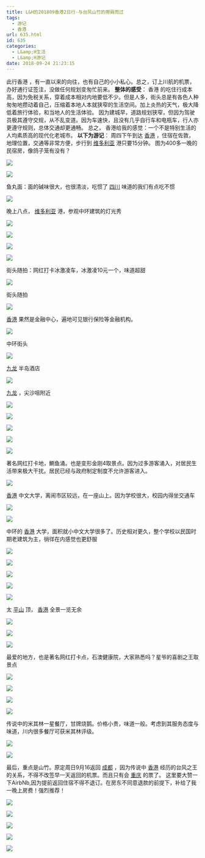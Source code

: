 ```yaml
---
title: L&H的201809香港2日行-与台风山竹的擦肩而过
tags:
  - 游记
  - 香港
url: 635.html
id: 635
categories:
  - L&amp;H生活
  - L&amp;H游记
date: 2018-09-24 21:23:15
---
```


此行香港 ，有一直以来的向往，也有自己的小小私心。总之，订上川航的机票，办好通行证签注，没做任何规划变匆忙前来。 **整体的感受**： 香港 的吃住行成本高，因为免税关系，穿着成本相对内地要低不少。但是人多，街头总是有各色人种匆匆地攒动着自己，压缩着本地人本就狭窄的生活空间。加上炎热的天气，极大降低着旅行体验，和当地人的生活体验。 因为建城早，道路规划狭窄，但因为驾驶员极其遵守交规，从不乱变道。因为车速快，且没有几乎自行车和电瓶车，行人亦更遵守规则，总体交通却更通畅。 总之， 香港给我的感觉：一个不是特别生活的人均素质高的现代化老城市。 **以下为游记**： 周四下午到达 [香港](http://www.mafengwo.cn/travel-scenic-spot/mafengwo/10189.html) ，住宿在佐敦，地理位置，交通等非常方便，步行到 [维多利亚](http://www.mafengwo.cn/travel-scenic-spot/mafengwo/10892.html) 港只要15分钟。 图为400多一晚的民宿房，像鸽子笼有没有？

[![](https://n3-q.mafengwo.net/s12/M00/16/DB/wKgED1uoikeALptLABh36BYIxCo27.jpeg?imageView2%2F2%2Fw%2F680%2Fq%2F90%7CimageMogr2%2Fstrip%2Fquality%2F90)](http://www.mafengwo.cn/photo/10189/scenery_10615506/378486835.html)

[![](https://b4-q.mafengwo.net/s12/M00/16/E3/wKgED1uoikqARP2ZABfB2mAWsOI19.jpeg?imageView2%2F2%2Fw%2F680%2Fq%2F90%7CimageMogr2%2Fstrip%2Fquality%2F90)](http://www.mafengwo.cn/photo/10189/scenery_10615506/378486848.html)

鱼丸面：面的碱味很大，也很清淡，吃惯了 [四川](http://www.mafengwo.cn/travel-scenic-spot/mafengwo/12703.html) 味道的我们有点吃不惯

[![](https://n3-q.mafengwo.net/s12/M00/16/40/wKgED1uoic2ACx3_ABeCQgO7S_A69.jpeg?imageView2%2F2%2Fw%2F680%2Fq%2F90%7CimageMogr2%2Fstrip%2Fquality%2F90)](http://www.mafengwo.cn/photo/10189/scenery_10615506/378486228.html)

晚上八点， [维多利亚](http://www.mafengwo.cn/travel-scenic-spot/mafengwo/10892.html) 港，参观中环建筑的灯光秀

[![](https://n2-q.mafengwo.net/s12/M00/16/EA/wKgED1uoik2AZ6Y_AAjRWAhIWwc41.jpeg?imageView2%2F2%2Fw%2F680%2Fq%2F90%7CimageMogr2%2Fstrip%2Fquality%2F90)](http://www.mafengwo.cn/photo/10189/scenery_10615506/378486854.html)

[![](https://b2-q.mafengwo.net/s12/M00/16/E5/wKgED1uoikuAaH5tAAiy-y8N6DA61.jpeg?imageView2%2F2%2Fw%2F680%2Fq%2F90%7CimageMogr2%2Fstrip%2Fquality%2F90)](http://www.mafengwo.cn/photo/10189/scenery_10615506/378486850.html)

[![](https://b2-q.mafengwo.net/s12/M00/16/48/wKgED1uoidOAUy61ABYeN9s61jA63.jpeg?imageView2%2F2%2Fw%2F680%2Fq%2F90%7CimageMogr2%2Fstrip%2Fquality%2F90)](http://www.mafengwo.cn/photo/10189/scenery_10615506/378486261.html)

[![](https://n3-q.mafengwo.net/s12/M00/1A/EA/wKgED1uojcqAI75DAB35pthwFEY46.jpeg?imageView2%2F2%2Fw%2F680%2Fq%2F90%7CimageMogr2%2Fstrip%2Fquality%2F90)](http://www.mafengwo.cn/photo/10189/scenery_10615506/378491192.html)

街头随拍：网红打卡冰激凌车，冰激凌10元一个，味道超甜

[![](https://b4-q.mafengwo.net/s12/M00/18/BC/wKgED1uojBOACx3mAA4q2RTab3s69.jpeg?imageView2%2F2%2Fw%2F680%2Fq%2F90%7CimageMogr2%2Fstrip%2Fquality%2F90)](http://www.mafengwo.cn/photo/10189/scenery_10615506/378488817.html)

街头随拍

[![](https://n3-q.mafengwo.net/s12/M00/16/3B/wKgED1uoicWAQ5qqABbH0rrlEzE70.jpeg?imageView2%2F2%2Fw%2F680%2Fq%2F90%7CimageMogr2%2Fstrip%2Fquality%2F90)](http://www.mafengwo.cn/photo/10189/scenery_10615506/378486197.html)

[香港](http://www.mafengwo.cn/travel-scenic-spot/mafengwo/10189.html) 果然是金融中心，遍地可见银行保险等金融机构。

[![](https://b4-q.mafengwo.net/s12/M00/1B/96/wKgED1uojkWACSxWABosUHiEXzI12.jpeg?imageView2%2F2%2Fw%2F680%2Fq%2F90%7CimageMogr2%2Fstrip%2Fquality%2F90)](http://www.mafengwo.cn/photo/10189/scenery_10615506/378491970.html)

中环街头

[![](https://b3-q.mafengwo.net/s12/M00/1B/99/wKgED1uojkiAJQW_AAwHCzfZWjU14.jpeg?imageView2%2F2%2Fw%2F680%2Fq%2F90%7CimageMogr2%2Fstrip%2Fquality%2F90)](http://www.mafengwo.cn/photo/10189/scenery_10615506/378491979.html)

[九龙](http://www.mafengwo.cn/travel-scenic-spot/mafengwo/63005.html) 半岛酒店

[![](https://b1-q.mafengwo.net/s12/M00/1B/24/wKgED1uojfCAbFksAByfuPF2fHw63.jpeg?imageView2%2F2%2Fw%2F680%2Fq%2F90%7CimageMogr2%2Fstrip%2Fquality%2F90)](http://www.mafengwo.cn/photo/10189/scenery_10615506/378491417.html)

[九龙](http://www.mafengwo.cn/travel-scenic-spot/mafengwo/63005.html) ，尖沙咀附近

[![](https://p1-q.mafengwo.net/s12/M00/16/46/wKgED1uoidCAd8iHABxD9AuUuZc33.jpeg?imageView2%2F2%2Fw%2F680%2Fq%2F90%7CimageMogr2%2Fstrip%2Fquality%2F90)](http://www.mafengwo.cn/photo/10189/scenery_10615506/378486253.html)

[![](https://p3-q.mafengwo.net/s12/M00/1B/2A/wKgED1uojfSAJ7YaAAsNZB_jE5U70.jpeg?imageView2%2F2%2Fw%2F680%2Fq%2F90%7CimageMogr2%2Fstrip%2Fquality%2F90)](http://www.mafengwo.cn/photo/10189/scenery_10615506/378491497.html)

[![](https://p1-q.mafengwo.net/s12/M00/21/8F/wKgED1uokm6AfoRkAAqioqLJALQ49.jpeg?imageView2%2F2%2Fw%2F680%2Fq%2F90%7CimageMogr2%2Fstrip%2Fquality%2F90)](http://www.mafengwo.cn/photo/10189/scenery_10615506/378499023.html)

[![](https://p1-q.mafengwo.net/s12/M00/16/C6/wKgED1uoijiAReOyAB-ZrKg2wog46.jpeg?imageView2%2F2%2Fw%2F680%2Fq%2F90%7CimageMogr2%2Fstrip%2Fquality%2F90)](http://www.mafengwo.cn/photo/10189/scenery_10615506/378486749.html)

[![](https://b2-q.mafengwo.net/s12/M00/16/3D/wKgED1uoicqAZj8EAB_aeSO1DhE36.jpeg?imageView2%2F2%2Fw%2F680%2Fq%2F90%7CimageMogr2%2Fstrip%2Fquality%2F90)](http://www.mafengwo.cn/photo/10189/scenery_10615506/378486210.html)

著名网红打卡地，鰂鱼涌。也是变形金刚4取景点。因为过多游客涌入，对居民生活带来极大干扰。居民已经与政府制定制度不允许游客进入。

[![](https://b3-q.mafengwo.net/s12/M00/16/CA/wKgED1uoijqAdYJ-AAvBGRSlUkU07.jpeg?imageView2%2F2%2Fw%2F680%2Fq%2F90%7CimageMogr2%2Fstrip%2Fquality%2F90)](http://www.mafengwo.cn/photo/10189/scenery_10615506/378486772.html)

[香港](http://www.mafengwo.cn/travel-scenic-spot/mafengwo/10189.html) 中文大学，离闹市区较远，在一座山上。因为学校很大，校园内得坐交通车

[![](https://n4-q.mafengwo.net/s12/M00/1B/51/wKgED1uojhOAIshjAB5vnkIqhoU52.jpeg?imageView2%2F2%2Fw%2F680%2Fq%2F90%7CimageMogr2%2Fstrip%2Fquality%2F90)](http://www.mafengwo.cn/photo/10189/scenery_10615506/378491720.html)

[![](https://b2-q.mafengwo.net/s12/M00/1B/53/wKgED1uojhWAMk9XAA4QKSLn2C417.jpeg?imageView2%2F2%2Fw%2F680%2Fq%2F90%7CimageMogr2%2Fstrip%2Fquality%2F90)](http://www.mafengwo.cn/photo/10189/scenery_10615506/378491725.html)

中环的 [香港](http://www.mafengwo.cn/travel-scenic-spot/mafengwo/10189.html) 大学，面积就小中文大学很多了。历史相对更久，整个学校以民国时期老建筑为主，徜徉在内感觉也更舒服

[![](https://p1-q.mafengwo.net/s12/M00/16/CD/wKgED1uoij2AJ2ehAB0EstJv2Zg93.jpeg?imageView2%2F2%2Fw%2F680%2Fq%2F90%7CimageMogr2%2Fstrip%2Fquality%2F90)](http://www.mafengwo.cn/photo/10189/scenery_10615506/378486786.html)

[![](https://n4-q.mafengwo.net/s12/M00/16/D1/wKgED1uoikCALHRnAA25xMKYOgA36.jpeg?imageView2%2F2%2Fw%2F680%2Fq%2F90%7CimageMogr2%2Fstrip%2Fquality%2F90)](http://www.mafengwo.cn/photo/10189/scenery_10615506/378486815.html)

[![](https://p1-q.mafengwo.net/s12/M00/19/3B/wKgED1uojH2AfaGyAB9CTiMt0hU58.jpeg?imageView2%2F2%2Fw%2F680%2Fq%2F90%7CimageMogr2%2Fstrip%2Fquality%2F90)](http://www.mafengwo.cn/photo/10189/scenery_10615506/378489218.html)

[![](https://n2-q.mafengwo.net/s12/M00/19/3F/wKgED1uojICANIYgABt9FLj2wfY84.jpeg?imageView2%2F2%2Fw%2F680%2Fq%2F90%7CimageMogr2%2Fstrip%2Fquality%2F90)](http://www.mafengwo.cn/photo/10189/scenery_10615506/378489228.html)

[![](https://b1-q.mafengwo.net/s12/M00/16/D6/wKgED1uoikSAOz-OAB91C-H-_Ig41.jpeg?imageView2%2F2%2Fw%2F680%2Fq%2F90%7CimageMogr2%2Fstrip%2Fquality%2F90)](http://www.mafengwo.cn/photo/10189/scenery_10615506/378486823.html)

太 [平山](http://www.mafengwo.cn/travel-scenic-spot/mafengwo/17730.html) 顶， [香港](http://www.mafengwo.cn/travel-scenic-spot/mafengwo/10189.html) 全景一览无余

[![](https://p1-q.mafengwo.net/s12/M00/16/3A/wKgED1uoicOAP_jvABiPM-TZ_go47.jpeg?imageView2%2F2%2Fw%2F680%2Fq%2F90%7CimageMogr2%2Fstrip%2Fquality%2F90)](http://www.mafengwo.cn/photo/10189/scenery_10615506/378486189.html)

[![](https://p2-q.mafengwo.net/s12/M00/1A/B5/wKgED1uoja-AN2ggAAtzA-4kYBo67.jpeg?imageView2%2F2%2Fw%2F680%2Fq%2F90%7CimageMogr2%2Fstrip%2Fquality%2F90)](http://www.mafengwo.cn/photo/10189/scenery_10615506/378490908.html)

[![](https://p3-q.mafengwo.net/s12/M00/1A/B8/wKgED1uojbKAZy0yABO2t64xRFQ17.jpeg?imageView2%2F2%2Fw%2F680%2Fq%2F90%7CimageMogr2%2Fstrip%2Fquality%2F90)](http://www.mafengwo.cn/photo/10189/scenery_10615506/378490917.html)

最爱的地方，也是著名网红打卡点，石澳健康院，大家熟悉吗？星爷的喜剧之王取景点

[![](https://b4-q.mafengwo.net/s12/M00/22/50/wKgED1uokueAPi2XAAdZSjuHXKU60.jpeg?imageView2%2F2%2Fw%2F680%2Fq%2F90%7CimageMogr2%2Fstrip%2Fquality%2F90)](http://www.mafengwo.cn/photo/10189/scenery_10615506/378500096.html)

[![](https://b4-q.mafengwo.net/s12/M00/22/51/wKgED1uokuiAToL8AAajZ5z7nzk47.jpeg?imageView2%2F2%2Fw%2F680%2Fq%2F90%7CimageMogr2%2Fstrip%2Fquality%2F90)](http://www.mafengwo.cn/photo/10189/scenery_10615506/378500101.html)

[![](https://n1-q.mafengwo.net/s12/M00/18/B8/wKgED1uojA-AANZqABubipeammw68.jpeg?imageView2%2F2%2Fw%2F680%2Fq%2F90%7CimageMogr2%2Fstrip%2Fquality%2F90)](http://www.mafengwo.cn/photo/10189/scenery_10615506/378488807.html)

[![](https://n4-q.mafengwo.net/s12/M00/1B/BE/wKgED1uojmiAdrNoAAcm-CNyye404.jpeg?imageView2%2F2%2Fw%2F680%2Fq%2F90%7CimageMogr2%2Fstrip%2Fquality%2F90)](http://www.mafengwo.cn/photo/10189/scenery_10615506/378492143.html)

传说中的米其林一星餐厅，甘牌烧鹅。价格小贵，味道一般。考虑到其服务态度与味道，川内很多餐厅可获米其林评级。

[![](https://p4-q.mafengwo.net/s12/M00/16/53/wKgED1uoidmATQG4ABRQ7_RyZ-Y52.jpeg?imageView2%2F2%2Fw%2F680%2Fq%2F90%7CimageMogr2%2Fstrip%2Fquality%2F90)](http://www.mafengwo.cn/photo/10189/scenery_10615506/378486286.html)

[![](https://b1-q.mafengwo.net/s12/M00/16/4D/wKgED1uoidaAF5qXABeBshxNULo46.jpeg?imageView2%2F2%2Fw%2F680%2Fq%2F90%7CimageMogr2%2Fstrip%2Fquality%2F90)](http://www.mafengwo.cn/photo/10189/scenery_10615506/378486277.html)

最后，重点是山竹。原定周日9月16返回 [成都](http://www.mafengwo.cn/travel-scenic-spot/mafengwo/10035.html) ，因为传说中 [香港](http://www.mafengwo.cn/travel-scenic-spot/mafengwo/10189.html) 经历的台风之王的关系，不得不改签早一天返回的机票。而且只有会 [重庆](http://www.mafengwo.cn/travel-scenic-spot/mafengwo/10208.html) 的票了。 这里要大赞一下AirbNb,因为提前返回住宿不得不退订。在房东不同意退款的前提下，补给了我一晚上房费！强烈推荐！

[![](https://b3-q.mafengwo.net/s12/M00/21/0C/wKgED1uokhiALQ6oAAlr7Dq-bWg18.jpeg?imageView2%2F2%2Fw%2F680%2Fq%2F90%7CimageMogr2%2Fstrip%2Fquality%2F90)](http://www.mafengwo.cn/photo/10189/scenery_10615506/378498238.html)

[![](https://p1-q.mafengwo.net/s12/M00/22/D8/wKgED1uok1aAWJpQAAPxSzHSd1Y75.jpeg?imageView2%2F2%2Fw%2F680%2Fq%2F90%7CimageMogr2%2Fstrip%2Fquality%2F90)](http://www.mafengwo.cn/photo/10189/scenery_10615506/378500960.html)

[![](https://b4-q.mafengwo.net/s12/M00/22/DA/wKgED1uok1eAC5nUAAGQTZf1lbg63.jpeg?imageView2%2F2%2Fw%2F680%2Fq%2F90%7CimageMogr2%2Fstrip%2Fquality%2F90)](http://www.mafengwo.cn/photo/10189/scenery_10615506/378500962.html)

[![](https://n1-q.mafengwo.net/s12/M00/16/55/wKgED1uoidmAdyqNAAM5TpCTDCs21.jpeg?imageView2%2F2%2Fw%2F680%2Fq%2F90%7CimageMogr2%2Fstrip%2Fquality%2F90)](http://www.mafengwo.cn/photo/10189/scenery_10615506/378486299.html)

[![](https://b3-q.mafengwo.net/s12/M00/16/58/wKgED1uoidqAKDrXAAHDXQwLdsQ09.jpeg?imageView2%2F2%2Fw%2F680%2Fq%2F90%7CimageMogr2%2Fstrip%2Fquality%2F90)](http://www.mafengwo.cn/photo/10189/scenery_10615506/378486303.html)